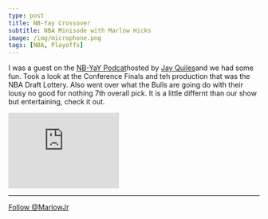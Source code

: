 ```yaml
---
type: post
title: NB-Yay Crossover
subtitle: NBA Minisode with Marlow Hicks
image: /img/microphone.png
tags: [NBA, Playoffs]
---
```


I was a guest on the [NB-YaY Podcat](https://itunes.apple.com/us/podcast/late-night-nb-yay-nba-minisode-with-marlow-hicks/id1252186048?i=1000411805418&mt=2)hosted by [Jay Quiles](https://twitter.com/Jay_Quiles)and we had some fun.  Took a look at the Conference Finals and teh production that was the NBA Draft Lottery.  Also went over what the Bulls are going do with their lousy no good for nothing 7th overall pick.  It is a little differnt than our show but entertaining, check it out. 

<iframe style="border: solid 1px #dedede;"  src="https://app.stitcher.com/splayer/f/143308/54538014" width="220" height="150" frameborder="0" scrolling="no"></iframe>

***

<a href="https://twitter.com/MarlowJr?ref_src=twsrc%5Etfw" class="twitter-follow-button" data-show-count="false">Follow @MarlowJr</a><script async src="https://platform.twitter.com/widgets.js" charset="utf-8"></script>
